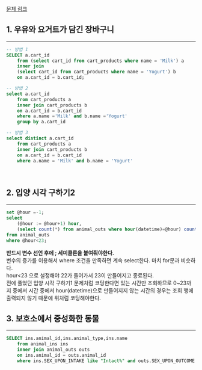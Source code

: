 [문제 링크](https://programmers.co.kr/learn/challenges?tab=all_challenges)

## 1. 우유와 요거트가 담긴 장바구니
---
```sql
-- 방법 1
SELECT a.cart_id 
    from (select cart_id from cart_products where name = 'Milk') a
    inner join
    (select cart_id from cart_products where name = 'Yogurt') b
    on a.cart_id = b.cart_id;

-- 방법 2
select a.cart_id
    from cart_products a
    inner join cart_products b
    on a.cart_id = b.cart_id    
    where a.name ='Milk' and b.name ='Yogurt'
    group by a.cart_id    

-- 방법 3
select distinct a.cart_id
    from cart_products a
    inner join cart_products b
    on a.cart_id = b.cart_id 
    where a.name = 'Milk' and b.name = 'Yogurt'
```

<br>

## 2. 입양 시각 구하기2
---
```sql
set @hour =-1;
select 
    (@hour := @hour+1) hour,
    (select count(*) from animal_outs where hour(datetime)=@hour) count
from animal_outs
where @hour<23;
```
__반드시 변수 선언 후에 ; 세미콜론을 붙여줘야한다.__  
변수의 증가를 이용해서 where 조건을 만족하면 계속 select한다. 마치 for문과 비슷하다.  
hour<23 으로 설정해야 22가 들어가서 23이 만들어지고 종료된다.  
전에 풀었던 입양 시각 구하기1 문제처럼 코딩한다면 있는 시간만 조회하므로 0~23까지 중에서 시간 중에서 hour(datetime)으로 만들어지지 않는 시간의 경우는 조회 행에 출력되지 않기 때문에 위처럼 코딩해야한다.
<br>

## 3. 보호소에서 중성화한 동물
---
```sql
SELECT ins.animal_id,ins.animal_type,ins.name
    from animal_ins ins
    inner join animal_outs outs
    on ins.animal_id = outs.animal_id
    where ins.SEX_UPON_INTAKE like "Intact%" and outs.SEX_UPON_OUTCOME not like "Intact%";
```
<br>

